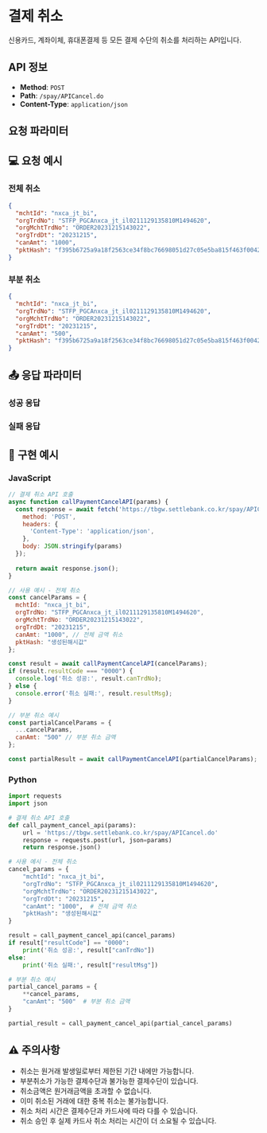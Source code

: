 # 결제 취소

신용카드, 계좌이체, 휴대폰결제 등 모든 결제 수단의 취소를 처리하는 API입니다.

## API 정보

- **Method**: `POST`
- **Path**: `/spay/APICancel.do`
- **Content-Type**: `application/json`

## 요청 파라미터















## 💻 요청 예시

### 전체 취소

```json
{
  "mchtId": "nxca_jt_bi",
  "orgTrdNo": "STFP_PGCAnxca_jt_il0211129135810M1494620",
  "orgMchtTrdNo": "ORDER20231215143022",
  "orgTrdDt": "20231215",
  "canAmt": "1000",
  "pktHash": "f395b6725a9a18f2563ce34f8bc76698051d27c05e5ba815f463f00429061c0c"
}
```

### 부분 취소

```json
{
  "mchtId": "nxca_jt_bi",
  "orgTrdNo": "STFP_PGCAnxca_jt_il0211129135810M1494620",
  "orgMchtTrdNo": "ORDER20231215143022",
  "orgTrdDt": "20231215",
  "canAmt": "500",
  "pktHash": "f395b6725a9a18f2563ce34f8bc76698051d27c05e5ba815f463f00429061c0c"
}
```

## 📤 응답 파라미터

### 성공 응답







### 실패 응답







## 🔧 구현 예시

### JavaScript

```javascript
// 결제 취소 API 호출
async function callPaymentCancelAPI(params) {
  const response = await fetch('https://tbgw.settlebank.co.kr/spay/APICancel.do', {
    method: 'POST',
    headers: {
      'Content-Type': 'application/json',
    },
    body: JSON.stringify(params)
  });
  
  return await response.json();
}

// 사용 예시 - 전체 취소
const cancelParams = {
  mchtId: "nxca_jt_bi",
  orgTrdNo: "STFP_PGCAnxca_jt_il0211129135810M1494620",
  orgMchtTrdNo: "ORDER20231215143022",
  orgTrdDt: "20231215",
  canAmt: "1000", // 전체 금액 취소
  pktHash: "생성된해시값"
};

const result = await callPaymentCancelAPI(cancelParams);
if (result.resultCode === "0000") {
  console.log('취소 성공:', result.canTrdNo);
} else {
  console.error('취소 실패:', result.resultMsg);
}

// 부분 취소 예시
const partialCancelParams = {
  ...cancelParams,
  canAmt: "500" // 부분 취소 금액
};

const partialResult = await callPaymentCancelAPI(partialCancelParams);
```

### Python

```python
import requests
import json

# 결제 취소 API 호출
def call_payment_cancel_api(params):
    url = 'https://tbgw.settlebank.co.kr/spay/APICancel.do'
    response = requests.post(url, json=params)
    return response.json()

# 사용 예시 - 전체 취소
cancel_params = {
    "mchtId": "nxca_jt_bi",
    "orgTrdNo": "STFP_PGCAnxca_jt_il0211129135810M1494620",
    "orgMchtTrdNo": "ORDER20231215143022",
    "orgTrdDt": "20231215",
    "canAmt": "1000",  # 전체 금액 취소
    "pktHash": "생성된해시값"
}

result = call_payment_cancel_api(cancel_params)
if result["resultCode"] == "0000":
    print('취소 성공:', result["canTrdNo"])
else:
    print('취소 실패:', result["resultMsg"])

# 부분 취소 예시
partial_cancel_params = {
    **cancel_params,
    "canAmt": "500"  # 부분 취소 금액
}

partial_result = call_payment_cancel_api(partial_cancel_params)
```

## ⚠️ 주의사항

- 취소는 원거래 발생일로부터 제한된 기간 내에만 가능합니다.
- 부분취소가 가능한 결제수단과 불가능한 결제수단이 있습니다.
- 취소금액은 원거래금액을 초과할 수 없습니다.
- 이미 취소된 거래에 대한 중복 취소는 불가능합니다.
- 취소 처리 시간은 결제수단과 카드사에 따라 다를 수 있습니다.
- 취소 승인 후 실제 카드사 취소 처리는 시간이 더 소요될 수 있습니다.

